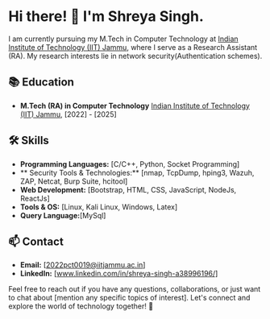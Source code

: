 # Hi there! 👋 I'm Shreya Singh.

I am currently pursuing my M.Tech in Computer Technology at [Indian Institute of Technology (IIT) Jammu](http://iitjammu.ac.in/), where I serve as a Research Assistant (RA). My research interests lie in network security(Authentication schemes).
## 📚 Education

- **M.Tech (RA) in Computer Technology**
  [Indian Institute of Technology (IIT) Jammu](http://iitjammu.ac.in/), [2022] - [2025]


## 🛠️ Skills

- **Programming Languages:** [C/C++, Python, Socket Programming]
- ** Security Tools & Technologies:** [nmap, TcpDump, hping3, Wazuh, ZAP, Netcat, Burp Suite, hcitool]
- **Web Development:** [Bootstrap, HTML, CSS, JavaScript, NodeJs, ReactJs]
- **Tools & OS:** [Linux, Kali Linux, Windows, Latex]
- **Query Language:**[MySql]
 

## 📫 Contact

- **Email:** [2022pct0019@iitjammu.ac.in]
- **LinkedIn:** [www.linkedin.com/in/shreya-singh-a38996196/]



Feel free to reach out if you have any questions, collaborations, or just want to chat about [mention any specific topics of interest]. Let's connect and explore the world of technology together! 🚀

